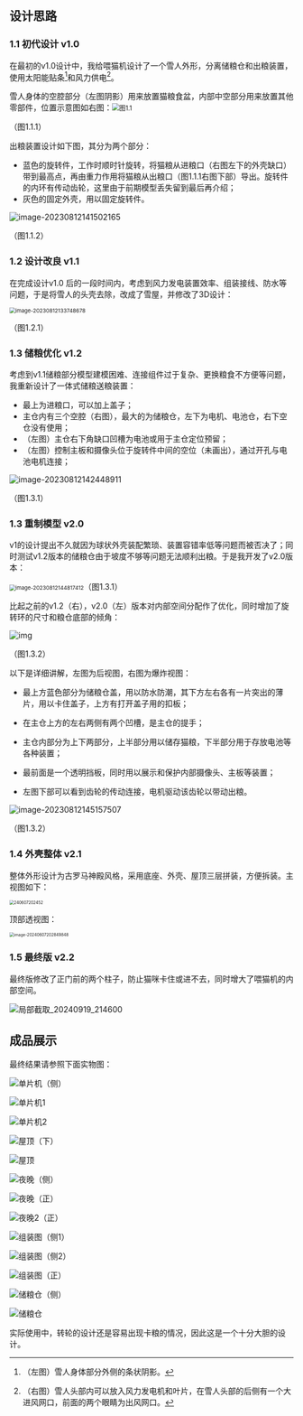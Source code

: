 ## 设计思路

### 1.1 初代设计 v1.0

在最初的v1.0设计中，我给喂猫机设计了一个雪人外形，分离储粮仓和出粮装置，使用太阳能贴条[^1]和风力供电[^2]。

雪人身体的空腔部分（左图阴影）用来放置猫粮食盆，内部中空部分用来放置其他零部件，位置示意图如右图：<img src="README.assets/image-20230812125513973.png" alt="图1.1" style="zoom:80%;" /> 

（图1.1.1）

[^1]: （左图）雪人身体部分外侧的条状阴影。
[^2]: （右图）雪人头部内可以放入风力发电机和叶片，在雪人头部的后侧有一个大进风网口，前面的两个眼睛为出风网口。



出粮装置设计如下图，其分为两个部分：

- 蓝色的旋转件，工作时顺时针旋转，将猫粮从进粮口（右图左下的外壳缺口）带到最高点，再由重力作用将猫粮从出粮口（图1.1.1右图下部）导出。旋转件的内环有传动齿轮，这里由于前期模型丢失留到最后再介绍；
- 灰色的固定外壳，用以固定旋转件。

![image-20230812141502165](README.assets/image-20230812141502165.png)

（图1.1.2）

### 1.2 设计改良 v1.1

在完成设计v1.0 后的一段时间内，考虑到风力发电装置效率、组装接线、防水等问题，于是将雪人的头壳去除，改成了雪屋，并修改了3D设计：

<img src="README.assets/image-20230812133748678.png" alt="image-20230812133748678" style="zoom: 67%;" />

（图1.2.1）

### 1.3 储粮优化 v1.2

考虑到v1.1储粮部分模型建模困难、连接组件过于复杂、更换粮食不方便等问题，我重新设计了一体式储粮送粮装置：

- 最上为进粮口，可以加上盖子；
- 主仓内有三个空腔（右图），最大的为储粮仓，左下为电机、电池仓，右下空仓没有使用；
- （左图）主仓右下角缺口凹槽为电池或用于主仓定位预留；
- （左图）控制主板和摄像头位于旋转件中间的空位（未画出），通过开孔与电池电机连接；

![image-20230812142448911](README.assets/image-20230812142448911.png)

（图1.3.1）

### 1.3 重制模型 v2.0

v1的设计提出不久就因为球状外壳装配繁琐、装置容错率低等问题而被否决了；同时测试v1.2版本的储粮仓由于坡度不够等问题无法顺利出粮。于是我开发了v2.0版本：

<img src="README.assets/image-20230812144817412.png" alt="image-20230812144817412" style="zoom: 67%;" />（图1.3.1）

比起之前的v1.2（右），v2.0（左）版本对内部空间分配作了优化，同时增加了旋转环的尺寸和粮仓底部的倾角：

<img src="README.assets/_-1233198545_1691823844341_1691823845000_wifi_0.jpg" alt="img"  />

（图1.3.2）



以下是详细讲解，左图为后视图，右图为爆炸视图：

- 最上方蓝色部分为储粮仓盖，用以防水防潮，其下方左右各有一片突出的薄片，用以卡住盖子，上方有打开盖子用的扣板；
- 在主仓上方的左右两侧有两个凹槽，是主仓的提手；

- 主仓内部分为上下两部分，上半部分用以储存猫粮，下半部分用于存放电池等各种装置；
- 最前面是一个透明挡板，同时用以展示和保护内部摄像头、主板等装置；
- 左图下部可以看到齿轮的传动连接，电机驱动该齿轮以带动出粮。

![image-20230812145157507](README.assets/image-20230812145157507.png)

（图1.3.2）

### 1.4 外壳整体 v2.1

整体外形设计为古罗马神殿风格，采用底座、外壳、屋顶三层拼装，方便拆装。主视图如下：

<img src="README.assets/240607202452.png" alt="240607202452" style="zoom:50%;" />

顶部透视图：

<img src="README.assets/image-20240607202849848.png" alt="image-20240607202849848" style="zoom:50%;" />

### 1.5 最终版 v2.2

最终版修改了正门前的两个柱子，防止猫咪卡住或进不去，同时增大了喂猫机的内部空间。

![局部截取_20240919_214600](README.assets/局部截取_20240919_214600.png)

## 成品展示

最终结果请参照下面实物图：

![单片机（侧）](实物展示/单片机（侧）.jpg)

![单片机1](实物展示/单片机1.jpg)

![单片机2](实物展示/单片机2.jpg)

![屋顶（下）](实物展示/屋顶（下）.jpg)

![屋顶](实物展示/屋顶.jpg)

![夜晚（侧）](实物展示/夜晚（侧）.png)

![夜晚（正）](实物展示/夜晚（正）.png)

![夜晚2（正）](实物展示/夜晚2（正）.png)

![组装图（侧1）](实物展示/组装图（侧1）.jpg)

![组装图（侧2）](实物展示/组装图（侧2）.jpg)

![组装图（正）](实物展示/组装图（正）.jpg)

![储粮仓（侧）](实物展示/储粮仓（侧）.jpg)

![储粮仓](实物展示/储粮仓.jpg)

实际使用中，转轮的设计还是容易出现卡粮的情况，因此这是一个十分大胆的设计。